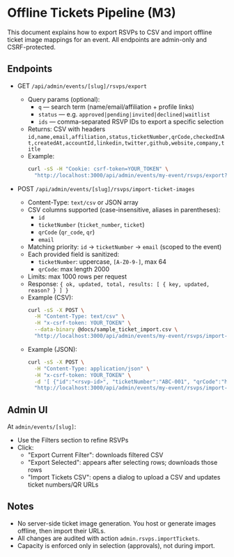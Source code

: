 # Offline Tickets Pipeline (M3)

This document explains how to export RSVPs to CSV and import offline ticket image mappings for an event. All endpoints are admin-only and CSRF-protected.

## Endpoints

- GET `/api/admin/events/[slug]/rsvps/export`
  - Query params (optional):
    - `q` — search term (name/email/affiliation + profile links)
    - `status` — e.g. `approved|pending|invited|declined|waitlist`
    - `ids` — comma-separated RSVP IDs to export a specific selection
  - Returns: CSV with headers
    `id,name,email,affiliation,status,ticketNumber,qrCode,checkedInAt,createdAt,accountId,linkedin,twitter,github,website,company,title`
  - Example:
    ```bash
    curl -sS -H "Cookie: csrf-token=YOUR_TOKEN" \
      "http://localhost:3000/api/admin/events/my-event/rsvps/export?status=approved" -o rsvps.csv
    ```

- POST `/api/admin/events/[slug]/rsvps/import-ticket-images`
  - Content-Type: `text/csv` or JSON array
  - CSV columns supported (case-insensitive, aliases in parentheses):
    - `id`
    - `ticketNumber` (`ticket_number`, `ticket`)
    - `qrCode` (`qr_code`, `qr`)
    - `email`
  - Matching priority: `id` → `ticketNumber` → `email` (scoped to the event)
  - Each provided field is sanitized:
    - `ticketNumber`: uppercase, `[A-Z0-9-]`, max 64
    - `qrCode`: max length 2000
  - Limits: max 1000 rows per request
  - Response: `{ ok, updated, total, results: [ { key, updated, reason? } ] }`
  - Example (CSV):
    ```bash
    curl -sS -X POST \
      -H "Content-Type: text/csv" \
      -H "x-csrf-token: YOUR_TOKEN" \
      --data-binary @docs/sample_ticket_import.csv \
      "http://localhost:3000/api/admin/events/my-event/rsvps/import-ticket-images"
    ```
  - Example (JSON):
    ```bash
    curl -sS -X POST \
      -H "Content-Type: application/json" \
      -H "x-csrf-token: YOUR_TOKEN" \
      -d '[ {"id":"<rsvp-id>", "ticketNumber":"ABC-001", "qrCode":"https://.../ABC-001.png"} ]' \
      "http://localhost:3000/api/admin/events/my-event/rsvps/import-ticket-images"
    ```

## Admin UI

At `admin/events/[slug]`:

- Use the Filters section to refine RSVPs
- Click:
  - "Export Current Filter": downloads filtered CSV
  - "Export Selected": appears after selecting rows; downloads those rows
  - "Import Tickets CSV": opens a dialog to upload a CSV and updates ticket numbers/QR URLs

## Notes

- No server-side ticket image generation. You host or generate images offline, then import their URLs.
- All changes are audited with action `admin.rsvps.importTickets`.
- Capacity is enforced only in selection (approvals), not during import.
